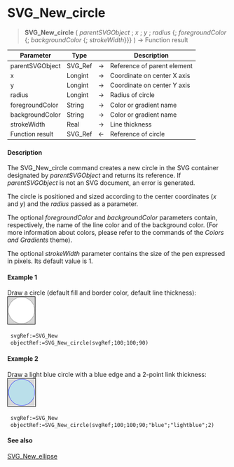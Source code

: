 # SVG_New_circle

>**SVG_New_circle** ( *parentSVGObject* ; *x* ; *y* ; *radius* {; *foregroundColor* {; *backgroundColor* {; *strokeWidth*}}} ) -> Function result

| Parameter | Type |  | Description |
| --- | --- | --- | --- |
| parentSVGObject | SVG_Ref | &#8594; | Reference of parent element |
| x | Longint | &#8594; | Coordinate on center X axis |
| y | Longint | &#8594; | Coordinate on center Y axis |
| radius | Longint | &#8594; | Radius of circle |
| foregroundColor | String | &#8594; | Color or gradient name |
| backgroundColor | String | &#8594; | Color or gradient name |
| strokeWidth | Real | &#8594; | Line thickness |
| Function result | SVG_Ref | &#8592; | Reference of circle |



#### Description 

The SVG\_New\_circle command creates a new circle in the SVG container designated by *parentSVGObject* and returns its reference. If *parentSVGObject* is not an SVG document, an error is generated.

The circle is positioned and sized according to the center coordinates (*x* and *y*) and the *radius* passed as a parameter.

The optional *foregroundColor* and *backgroundColor* parameters contain, respectively, the name of the line color and of the background color. (For more information about colors, please refer to the commands of the *Colors and Gradients* theme).

The optional *strokeWidth* parameter contains the size of the pen expressed in pixels. Its default value is 1.

#### Example 1 

Draw a circle (default fill and border color, default line thickness):  
![](../images/pict194977.en.png)

```4d
 svgRef:=SVG_New
 objectRef:=SVG_New_circle(svgRef;100;100;90)
```

#### Example 2 

Draw a light blue circle with a blue edge and a 2-point link thickness:  
![](../images/pict194978.en.png)

```4d
 svgRef:=SVG_New
 objectRef:=SVG_New_circle(svgRef;100;100;90;"blue";"lightblue";2)
```

#### See also 

[SVG\_New\_ellipse](SVG%5FNew%5Fellipse.md)  